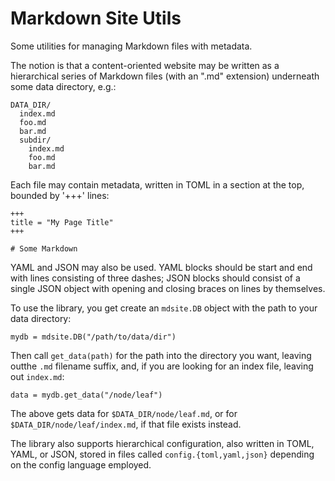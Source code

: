 # Markdown Site Utils

Some utilities for managing Markdown files with metadata.

The notion is that a content-oriented website may be written as a 
hierarchical series of Markdown files (with an ".md" extension) underneath
some data directory, e.g.:

    DATA_DIR/
      index.md
      foo.md
      bar.md
      subdir/
        index.md
        foo.md
        bar.md

Each file may contain metadata, written in TOML in a section at
the top, bounded by '+++' lines:

    +++
    title = "My Page Title"
    +++

    # Some Markdown

YAML and JSON may also be used. YAML blocks should be start and end with lines
consisting of three dashes; JSON blocks should consist of a single JSON object
with opening and closing braces on lines by themselves.

To use the library, you get create an `mdsite.DB` object with the path to your
data directory:

    mydb = mdsite.DB("/path/to/data/dir")

Then call `get_data(path)` for the path into the directory you want, leaving
outthe `.md` filename suffix, and, if you are looking for an index file, leaving
out `index.md`:

    data = mydb.get_data("/node/leaf")

The above gets data for `$DATA_DIR/node/leaf.md`, or for
`$DATA_DIR/node/leaf/index.md`, if that file exists instead. 

The library also supports hierarchical configuration, also written in TOML,
YAML, or JSON, stored in files called `config.{toml,yaml,json}` depending on the
config language employed.
